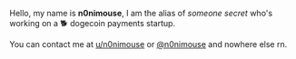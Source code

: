 
Hello, my name is **n0nimouse**, I am the alias of _someone secret_ who's working on a 🐕 dogecoin payments startup.

You can contact me at [u/n0nimouse](https://www.reddit.com/user/n0nimouse) or [@n0nimouse](https://twitter.com/n0nimouse) and nowhere else rn. 
